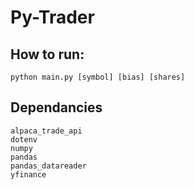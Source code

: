 # Py-Trader
## How to run:

`python main.py [symbol] [bias] [shares]`
## Dependancies

```
alpaca_trade_api
dotenv
numpy
pandas
pandas_datareader
yfinance
```